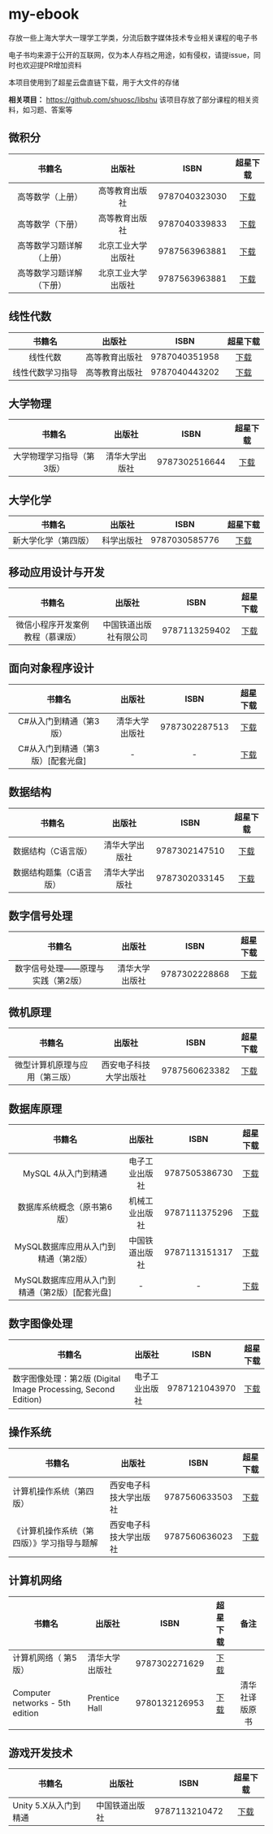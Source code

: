 # my-ebook
存放一些上海大学大一理学工学类，分流后数字媒体技术专业相关课程的电子书 

电子书均来源于公开的互联网，仅为本人存档之用途，如有侵权，请提issue，同时也欢迎提PR增加资料

本项目使用到了超星云盘直链下载，用于大文件的存储

**相关项目：** <https://github.com/shuosc/libshu> 该项目存放了部分课程的相关资料，如习题、答案等

## 微积分
| 书籍名                     		| 出版社   		|  ISBN  |超星下载
| :--------:                 		 | :-----:  	| :----:  |:----:
| 高等数学（上册）| 高等教育出版社 | 9787040323030|[下载](https://cs-ans.chaoxing.com/download/10a3246206d23838552df378879dd45d)
| 高等数学（下册）| 高等教育出版社 | 9787040339833|[下载](https://cs-ans.chaoxing.com/download/9129912dda63b973178d79c1ab91d582)
| 高等数学习题详解（上册）| 北京工业大学出版社| 9787563963881|[下载](https://cs-ans.chaoxing.com/download/0c17c24567bfce8b3f9ef88064a7fdfe)
| 高等数学习题详解（下册）| 北京工业大学出版社| 9787563963881|[下载](https://cs-ans.chaoxing.com/download/0a72adb6b83c5856685569479388ae9e)

## 线性代数
| 书籍名 | 出版社 |  ISBN  |超星下载
| :--------:| :-----:  	| :----:  |:----:
| 线性代数| 高等教育出版社 | 9787040351958|[下载](https://cs-ans.chaoxing.com/download/847b615a9c705cbaef1c11245e2cf797)
| 线性代数学习指导| 高等教育出版社 | 9787040443202|[下载](https://cs-ans.chaoxing.com/download/2647b8ec127418c88439f7d678503d2c)

## 大学物理
| 书籍名                     		| 出版社   		|  ISBN  |超星下载
| :--------:                 		 | :-----:  	| :----:  |:----: 
| 大学物理学习指导（第3版）| 清华大学出版社 | 9787302516644|[下载](https://cs-ans.chaoxing.com/download/473bdc28ad79754b4f152e2e82d62c55)

## 大学化学
| 书籍名                     		| 出版社   		|  ISBN  |超星下载
| :--------:                 		 | :-----:  	| :----:  |:---:
| 新大学化学（第四版）| 科学出版社 | 9787030585776|[下载](https://cs-ans.chaoxing.com/download/742ffb1cf80549688861c8d165de197b)

## 移动应用设计与开发
| 书籍名                     		| 出版社   		|  ISBN  |超星下载
| :--------:                 		 | :-----:  	| :----:  |:----:
| 微信小程序开发案例教程（慕课版）| 中国铁道出版社有限公司 | 9787113259402|[下载](https://cs-ans.chaoxing.com/download/30a0f194256cfc97cd8db6a071c505d9)

## 面向对象程序设计
| 书籍名 | 出版社   		|  ISBN  |超星下载
| :--------: | :-----:  	| :----:  |:----: 
| C#从入门到精通（第3版）	| 清华大学出版社 | 9787302287513  |[下载](https://cs-ans.chaoxing.com/download/5f832c5c6b644f22f2fb7322f8d17f49)
| C#从入门到精通（第3版）\[配套光盘\]	| - | -  |[下载](https://cs-ans.chaoxing.com/download/b2cd070aa13246738b3ac48ba4f00be4?fn=C%23%E4%BB%8E%E5%85%A5%E9%97%A8%E5%88%B0%E7%B2%BE%E9%80%9A%EF%BC%88%E7%AC%AC3%E7%89%88%EF%BC%89%5B%E9%85%8D%E5%A5%97%E5%85%89%E7%9B%98%5D)

## 数据结构
| 书籍名                     		| 出版社   		|  ISBN  |超星下载
| :--------:                 		 | :-----:  	| :----:  |:----:
|	数据结构（C语言版）		| 清华大学出版社 | 9787302147510  |[下载](https://cs-ans.chaoxing.com/download/8599b7f751675350704a14c3eac031ab)
| 	数据结构题集（C语言版）	| 清华大学出版社 | 9787302033145   |[下载](https://cs-ans.chaoxing.com/download/4c29959bff4d65c14b34d71f540af330)

## 数字信号处理
| 书籍名                     		| 出版社   		|  ISBN  |超星下载
| :--------:                 		 | :-----:  	| :----:  |:----: 
| 数字信号处理——原理与实践（第2版）	| 清华大学出版社 | 9787302228868  |[下载](https://cs-ans.chaoxing.com/download/53128487e93944bf859991e4bc61ea9a)

## 微机原理
| 书籍名                     		| 出版社   		|  ISBN  |超星下载
| :--------:                 		 | :-----:  	| :----:  |:----:
| 微型计算机原理与应用（第三版）	| 西安电子科技大学出版社 | 9787560623382  |[下载](https://cs-ans.chaoxing.com/download/ec38a99230c9968bf85968a686770205)

## 数据库原理
| 书籍名                     		| 出版社   		|  ISBN  |超星下载
| :--------:                 		 | :-----:  	| :----:  |:----:
| 		MySQL 4从入门到精通     		| 电子工业出版社 | 9787505386730  |[下载](https://cs-ans.chaoxing.com/download/29d8ea4fd6c8f076d8878575d0774f55)
| 		数据库系统概念（原书第6版）	| 机械工业出版社 |  9787111375296   |[下载](https://cs-ans.chaoxing.com/download/f8cfc671d9b42911262fa47ae6aba926)
| MySQL数据库应用从入门到精通（第2版）| 中国铁道出版社  |9787113151317|[下载](https://cs-ans.chaoxing.com/download/fdbc43e7dbf1b520e2cff336b7a77fde)
|MySQL数据库应用从入门到精通（第2版）\[配套光盘\] | - | - | [下载](https://cs-ans.chaoxing.com/download/07f55bbdafdffae139bc8b0ec085f470?fn=MySQL%E6%95%B0%E6%8D%AE%E5%BA%93%E5%BA%94%E7%94%A8%E4%BB%8E%E5%85%A5%E9%97%A8%E5%88%B0%E7%B2%BE%E9%80%9A%EF%BC%88%E7%AC%AC2%E7%89%88%EF%BC%89%5B%E9%85%8D%E5%A5%97%E5%85%89%E7%9B%98%5D)

## 数字图像处理

| 书籍名                                                       | 出版社         |     ISBN      |                           超星下载                           |
| ------------------------------------------------------------ | -------------- | :-----------: | :----------------------------------------------------------: |
| 数字图像处理：第2版 (Digital Image Processing, Second Edition) | 电子工业出版社 | 9787121043970 | [下载](https://cs-ans.chaoxing.com/download/8b46ccfb6e1fc74fd07d855a25b31d3f) |

## 操作系统

| 书籍名                                     | 出版社                 |     ISBN      |                           超星下载                           |
| ------------------------------------------ | ---------------------- | :-----------: | :----------------------------------------------------------: |
| 计算机操作系统（第四版）                   | 西安电子科技大学出版社 | 9787560633503 | [下载](https://cs-ans.chaoxing.com/download/ed2ec82e9d693a3d1a969d968a42b4eb) |
| 《计算机操作系统（第四版）》学习指导与题解 | 西安电子科技大学出版社 | 9787560636023 | [下载](https://cs-ans.chaoxing.com/download/aa1b115b845a5963a972809c3c48266e) |

## 计算机网络

| 书籍名                           | 出版社         |     ISBN      |                           超星下载                           |      备注      |
| -------------------------------- | -------------- | :-----------: | :----------------------------------------------------------: | :------------: |
| 计算机网络（ 第5版）             | 清华大学出版社 | 9787302271629 | [下载](https://cs-ans.chaoxing.com/download/9d1349091cb305b7d95d581d4efbdfa3) |                |
| Computer networks - 5th edition | Prentice Hall  | 9780132126953 | [下载](https://cs-ans.chaoxing.com/download/81a659fcbbe2b3927bfddc6f5f8ce456) | 清华社译版原书 |

## 游戏开发技术

| 书籍名                 | 出版社         |     ISBN      |                           超星下载                           |
| ---------------------- | -------------- | :-----------: | :----------------------------------------------------------: |
| Unity 5.X从入门到精通 | 中国铁道出版社 | 9787113210472 | [下载](https://cs-ans.chaoxing.com/download/9396ce1e618f94ff52addfb290c90648) |
